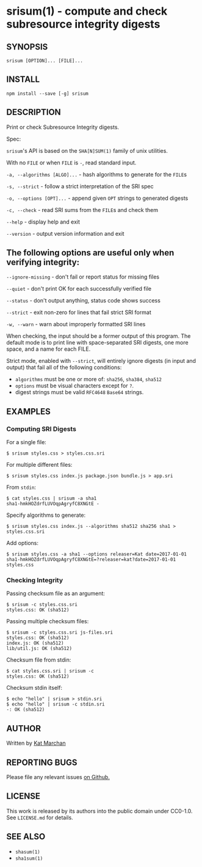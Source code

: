 # srisum(1) - compute and check subresource integrity digests


## SYNOPSIS

`srisum [OPTION]... [FILE]...`

## INSTALL

`npm install --save [-g] srisum`

## DESCRIPTION

Print or check Subresource Integrity digests.

Spec: [](https://w3c.github.io/webappsec/specs/subresourceintegrity/)

`srisum`'s API is based on the `SHA[N]SUM(1)` family of unix utilities.

With no `FILE` or when `FILE` is `-`, read standard input.

`-a, --algorithms [ALGO]...` - hash algorithms to generate for the `FILE`s

`-s, --strict` - follow a strict interpretation of the SRI spec

`-o, --options [OPT]...` - append given `OPT` strings to generated digests

`-c, --check` - read SRI sums from the `FILE`s and check them

`--help` - display help and exit

`--version` - output version information and exit

## The following options are useful only when verifying integrity:

`--ignore-missing` - don't fail or report status for missing files

`--quiet` - don't print OK for each successfully verified file

`--status` - don't output anything, status code shows success

`--strict` - exit non-zero for lines that fail strict SRI format

`-w, --warn` - warn about improperly formatted SRI lines

When checking, the input should be a former output of this program. The default mode is to print line with space-separated SRI digests, one more space, and a name for each FILE.

Strict mode, enabled with `--strict`, will entirely ignore digests (in input and output) that fail all of the following conditions:

* `algorithms` must be one or more of: `sha256`, `sha384`, `sha512`
* `options` must be visual characters except for `?`.
* digest strings must be valid `RFC4648` `Base64` strings.

## EXAMPLES

### Computing SRI Digests

For a single file:
```
$ srisum styles.css > styles.css.sri
```

For multiple different files:
```
$ srisum styles.css index.js package.json bundle.js > app.sri
```

From `stdin`:
```
$ cat styles.css | srisum -a sha1
sha1-hmkHOZdrfLUVOqpAgryfC8XNGtE -
```

Specify algorithms to generate:
```
$ srisum styles.css index.js --algorithms sha512 sha256 sha1 > styles.css.sri
```

Add options:
```
$ srisum styles.css -a sha1 --options releaser=Kat date=2017-01-01
sha1-hmkHOZdrfLUVOqpAgryfC8XNGtE=?releaser=kat?date=2017-01-01 styles.css
```

### Checking Integrity

Passing checksum file as an argument:
```
$ srisum -c styles.css.sri
styles.css: OK (sha512)
```

Passing multiple checksum files:
```
$ srisum -c styles.css.sri js-files.sri
styles.css: OK (sha512)
index.js: OK (sha512)
lib/util.js: OK (sha512)
```

Checksum file from stdin:
```
$ cat styles.css.sri | srisum -c
styles.css: OK (sha512)
```

Checksum stdin itself:
```
$ echo "hello" | srisum > stdin.sri
$ echo "hello" | srisum -c stdin.sri
-: OK (sha512)
```

## AUTHOR

Written by [Kat Marchan](https://github.com/zkat)

## REPORTING BUGS

Please file any relevant issues [on Github.](https://github.com/zkat/srisum)

## LICENSE

This work is released by its authors into the public domain under CC0-1.0. See `LICENSE.md` for details.

## SEE ALSO

* `shasum(1)`
* `sha1sum(1)`

